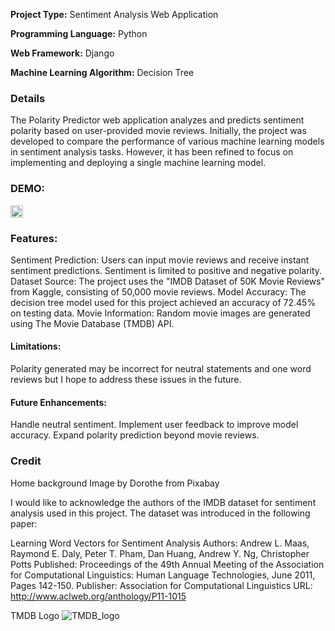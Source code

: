 
**Project Type:** Sentiment Analysis Web Application

**Programming Language:** Python

**Web Framework:** Django

**Machine Learning Algorithm:** Decision Tree


### Details
The Polarity Predictor web application analyzes and predicts sentiment polarity based on user-provided movie reviews. Initially, the project was developed to compare the performance of various machine learning models in sentiment analysis tasks. However, it has been refined to focus on implementing and deploying a single machine learning model.


### DEMO:
 

<img src="https://github.com/IEfrances/PolarityPredictorApp/raw/main/assets/b59e09b2-bf96-4514-80dd-db0edef3f7b7.png" alt="Alt Text" width="20">




### Features:

Sentiment Prediction: Users can input movie reviews and receive instant sentiment predictions. Sentiment is limited to positive and negative polarity.
Dataset Source: The project uses the "IMDB Dataset of 50K Movie Reviews" from Kaggle, consisting of 50,000 movie reviews.
Model Accuracy: The decision tree model used for this project achieved an accuracy of 72.45% on testing data.
Movie Information: Random movie images are generated using The Movie Database (TMDB) API.



#### Limitations:
Polarity generated may be incorrect for neutral statements and one word reviews but I hope to address these issues in the future.

#### Future Enhancements:
Handle neutral sentiment.
Implement user feedback to improve model accuracy.
Expand polarity prediction beyond movie reviews.

### Credit
Home background Image by Dorothe from Pixabay

I would like to acknowledge the authors of the IMDB dataset for sentiment analysis used in this project. The dataset was introduced in the following paper:

Learning Word Vectors for Sentiment Analysis
Authors: Andrew L. Maas, Raymond E. Daly, Peter T. Pham, Dan Huang, Andrew Y. Ng, Christopher Potts
Published: Proceedings of the 49th Annual Meeting of the Association for Computational Linguistics: Human Language Technologies, June 2011, Pages 142-150.
Publisher: Association for Computational Linguistics
URL: http://www.aclweb.org/anthology/P11-1015

TMDB Logo
![TMDB_logo](https://github.com/IEfrances/PolarityPredictorApp/assets/97649157/4f374c84-d8d6-44ee-9659-f7e137f9ba23)

